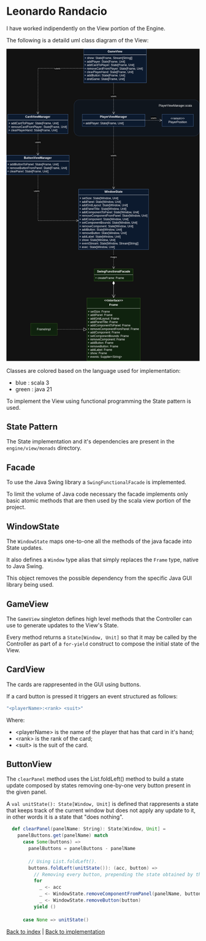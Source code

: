 # Leonardo Randacio

I have worked indipendently on the View portion of the Engine.

The following is a detaild uml class diagram of the View:

![view](../uml/view.png)

Classes are colored based on the language used for implementation:

- blue : scala 3
- green : java 21

To implement the View using functional programming the State pattern is used.

## State Pattern

The State implementation and it's dependencies are present in the `engine/view/monads` directory.

## Facade

To use the Java Swing library a `SwingFunctionalFacade` is implemented.

To limit the volume of Java code necessary the facade implements only basic atomic methods that are then used by the scala view portion of the project.

## WindowState

The `WindowState` maps one-to-one all the methods of the java facade into State updates.

It also defines a `Window` type alias that simply replaces the `Frame` type, native to Java Swing.

This object removes the possible dependency from the specific Java GUI library being used.

## GameView

The `GameView` singleton defines high level methods that the Controller can use to generate updates to the View's State.

Every method returns a `State[Window, Unit]` so that it may be called by the Controller as part of a `for-yield` construct to compose the initial state of the View.

## CardView

The cards are rappresented in the GUI using buttons.

If a card button is pressed it triggers an event structured as follows:

```scala
"<playerName>:<rank> <suit>"
```

Where:

- \<playerName\> is the name of the player that has that card in it's hand;
- \<rank\> is the rank of the card;
- \<suit\> is the suit of the card.

## ButtonView

The `clearPanel` method uses the List.foldLeft() method to build a state update composed by states removing one-by-one very button present in the given panel.

A `val unitState(): State[Window, Unit]` is defined that rappresents a state that keeps track of the current window but does not apply any update to it, in other words it is a state that "does nothing".

```scala
  def clearPanel(panelName: String): State[Window, Unit] =
    panelButtons.get(panelName) match
      case Some(buttons) =>
        panelButtons = panelButtons - panelName

        // Using List.foldLeft().
        buttons.foldLeft(unitState()): (acc, button) =>
          // Removing every button, prepending the state obtained by the previous button removal.
          for
            _ <- acc
            _ <- WindowState.removeComponentFromPanel(panelName, button)
            _ <- WindowState.removeButton(button)
          yield ()

      case None => unitState()
```

[Back to index](../../index.md) |
[Back to implementation](../index.md)
